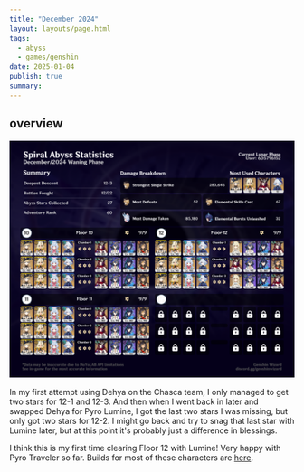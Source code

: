 ```yaml
---
title: "December 2024"
layout: layouts/page.html
tags:
  - abyss
  - games/genshin
date: 2025-01-04
publish: true
summary:
---
```

## overview
![Abyss Overview](./photos/12-24_abyss.png)

In my first attempt using Dehya on the Chasca team, I only managed to get two stars for 12-1 and 12-3. And then when I went back in later and swapped Dehya for Pyro Lumine, I got the last two stars I was missing, but only got two stars for 12-2. I might go back and try to snag that last star with Lumine later, but at this point it's probably just a difference in blessings.

I think this is my first time clearing Floor 12 with Lumine! Very happy with Pyro Traveler so far. Builds for most of these characters are [here](https://enka.network/u/jillian/4CmScP/10000007/1426132/).